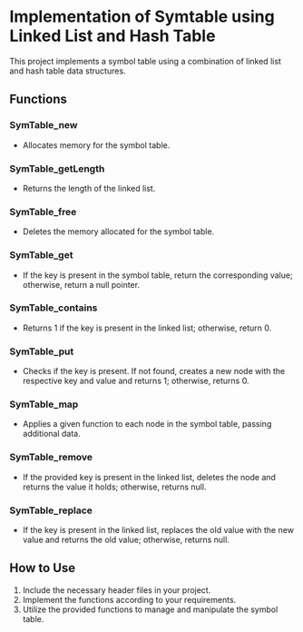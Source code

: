 # Implementation of Symtable using Linked List and Hash Table

This project implements a symbol table using a combination of linked list and hash table data structures.

## Functions

### SymTable_new
- Allocates memory for the symbol table.

### SymTable_getLength
- Returns the length of the linked list.

### SymTable_free
- Deletes the memory allocated for the symbol table.

### SymTable_get
- If the key is present in the symbol table, return the corresponding value; otherwise, return a null pointer.

### SymTable_contains
- Returns 1 if the key is present in the linked list; otherwise, return 0.

### SymTable_put
- Checks if the key is present. If not found, creates a new node with the respective key and value and returns 1; otherwise, returns 0.

### SymTable_map
- Applies a given function to each node in the symbol table, passing additional data.

### SymTable_remove
- If the provided key is present in the linked list, deletes the node and returns the value it holds; otherwise, returns null.

### SymTable_replace
- If the key is present in the linked list, replaces the old value with the new value and returns the old value; otherwise, returns null.

## How to Use

1. Include the necessary header files in your project.
2. Implement the functions according to your requirements.
3. Utilize the provided functions to manage and manipulate the symbol table.




